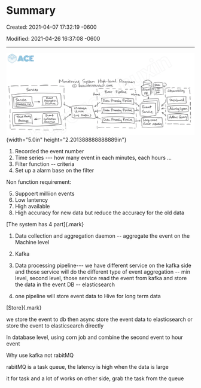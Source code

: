 # Summary 

Created: 2021-04-07 17:32:19 -0600

Modified: 2021-04-26 16:37:08 -0600

---

![( 叫 メ ・ 9 の お 中 0 爿 , つ レ ! : d 9 - の ? ノ ~ れ 礬 。 祕 フ 0 〇 ル 、 ろ ](../../media/Metric-Watchdog-Summary-image1.png){width="5.0in" height="2.201388888888889in"}





1.  Recorded the event number
2.  Time series --- how many event in each minutes, each hours ...
3.  Filter function -- criteria
4.  Set up a alarm base on the filter



Non function requirement:

5.  Suppoert milliion events
6.  Low lantency
7.  High available
8.  High accuracy for new data but reduce the accuracy for the old data



[The system has 4 part]{.mark}

1.  Data collection and aggregation daemon -- aggregate the event on the Machine level
2.  Kafka
3.  Data processing pipeline--- we have different service on the kafka side and those service will do the different type of event aggregation -- min level, second level, those service read the event from kafka and store the data in the event DB -- elasticsearch



4.  one pipeline will store event data to Hive for long term data







[Store]{.mark}



we store the event to db then async store the event data to elasticsearch or store the event to elasticsearch directly







In database level, using corn job and combine the second event to hour event





Why use kafka not rabitMQ



rabitMQ is a task queue, the latency is high when the data is large



it for task and a lot of works on other side, grab the task from the queue



